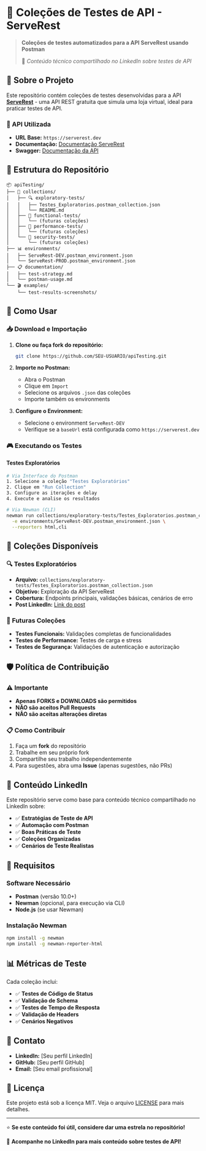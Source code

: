 # 🧪 Coleções de Testes de API - ServeRest

> **Coleções de testes automatizados para a API ServeRest usando Postman**
> 
> 📝 *Conteúdo técnico compartilhado no LinkedIn sobre testes de API*

## 🎯 Sobre o Projeto

Este repositório contém coleções de testes desenvolvidas para a API **[ServeRest](https://serverest.dev)** - uma API REST gratuita que simula uma loja virtual, ideal para praticar testes de API.

### 🔗 API Utilizada
- **URL Base:** `https://serverest.dev`
- **Documentação:** [Documentação ServeRest](https://serverest.dev)
- **Swagger:** [Documentação da API](https://serverest.dev/swagger)

## 📁 Estrutura do Repositório

```
📦 apiTesting/
├── 🧪 collections/
│   ├── 🔍 exploratory-tests/
│   │   ├── Testes_Exploratorios.postman_collection.json
│   │   └── README.md
│   ├── 🔧 functional-tests/
│   │   └── (futuras coleções)
│   ├── 🚀 performance-tests/
│   │   └── (futuras coleções)
│   └── 🔐 security-tests/
│       └── (futuras coleções)
├── 📊 environments/
│   ├── ServeRest-DEV.postman_environment.json
│   └── ServeRest-PROD.postman_environment.json
├── 📋 documentation/
│   ├── test-strategy.md
│   └── postman-usage.md
└── 🎬 examples/
    └── test-results-screenshots/
```

## 🚀 Como Usar

### 📥 Download e Importação

1. **Clone ou faça fork do repositório:**
   ```bash
   git clone https://github.com/SEU-USUARIO/apiTesting.git
   ```

2. **Importe no Postman:**
   - Abra o Postman
   - Clique em `Import`
   - Selecione os arquivos `.json` das coleções
   - Importe também os environments

3. **Configure o Environment:**
   - Selecione o environment `ServeRest-DEV`
   - Verifique se a `baseUrl` está configurada como `https://serverest.dev`

### 🎮 Executando os Testes

#### Testes Exploratórios
```bash
# Via Interface do Postman
1. Selecione a coleção "Testes Exploratórios"
2. Clique em "Run Collection"
3. Configure as iterações e delay
4. Execute e analise os resultados

# Via Newman (CLI)
newman run collections/exploratory-tests/Testes_Exploratorios.postman_collection.json \
  -e environments/ServeRest-DEV.postman_environment.json \
  --reporters html,cli
```

## 📝 Coleções Disponíveis

### 🔍 Testes Exploratórios
- **Arquivo:** `collections/exploratory-tests/Testes_Exploratorios.postman_collection.json`
- **Objetivo:** Exploração da API ServeRest
- **Cobertura:** Endpoints principais, validações básicas, cenários de erro
- **Post LinkedIn:** [Link do post](#)

### 🔄 Futuras Coleções
- **Testes Funcionais:** Validações completas de funcionalidades
- **Testes de Performance:** Testes de carga e stress
- **Testes de Segurança:** Validações de autenticação e autorização

## 🛡️ Política de Contribuição

### ⚠️ Importante
- **Apenas FORKS e DOWNLOADS são permitidos**
- **NÃO são aceitos Pull Requests**
- **NÃO são aceitas alterações diretas**

### 📋 Como Contribuir
1. Faça um **fork** do repositório
2. Trabalhe em seu próprio fork
3. Compartilhe seu trabalho independentemente
4. Para sugestões, abra uma **Issue** (apenas sugestões, não PRs)

## 🎯 Conteúdo LinkedIn

Este repositório serve como base para conteúdo técnico compartilhado no LinkedIn sobre:

- ✅ **Estratégias de Teste de API**
- ✅ **Automação com Postman**
- ✅ **Boas Práticas de Teste**
- ✅ **Coleções Organizadas**
- ✅ **Cenários de Teste Realistas**

## 🔧 Requisitos

### Software Necessário
- **Postman** (versão 10.0+)
- **Newman** (opcional, para execução via CLI)
- **Node.js** (se usar Newman)

### Instalação Newman
```bash
npm install -g newman
npm install -g newman-reporter-html
```

## 📊 Métricas de Teste

Cada coleção inclui:
- ✅ **Testes de Código de Status**
- ✅ **Validação de Schema**
- ✅ **Testes de Tempo de Resposta**
- ✅ **Validação de Headers**
- ✅ **Cenários Negativos**

## 🤝 Contato

- **LinkedIn:** [Seu perfil LinkedIn]
- **GitHub:** [Seu perfil GitHub]
- **Email:** [Seu email profissional]

## 📄 Licença

Este projeto está sob a licença MIT. Veja o arquivo [LICENSE](LICENSE) para mais detalhes.

---

⭐ **Se este conteúdo foi útil, considere dar uma estrela no repositório!**

📢 **Acompanhe no LinkedIn para mais conteúdo sobre testes de API!**
